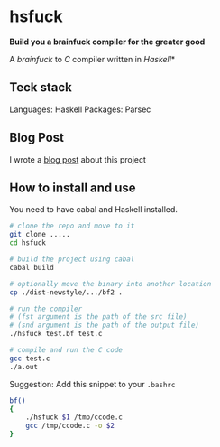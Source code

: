 # hsfuck
**Build you a brainfuck compiler for the greater good**

A _brainfuck_ to _C_ compiler written in _Haskell_*

## Teck stack
Languages: Haskell
Packages: Parsec

## Blog Post
I wrote a [blog post](./blogpost.md) about this project

## How to install and use
You need to have cabal and Haskell installed.

```sh
# clone the repo and move to it
git clone .....
cd hsfuck

# build the project using cabal
cabal build

# optionally move the binary into another location
cp ./dist-newstyle/.../bf2 .

# run the compiler
# (fst argument is the path of the src file)
# (snd argument is the path of the output file) 
./hsfuck test.bf test.c

# compile and run the C code
gcc test.c
./a.out
```

Suggestion: Add this snippet to your `.bashrc`
```sh
bf()
{
    ./hsfuck $1 /tmp/ccode.c
    gcc /tmp/ccode.c -o $2
}
```

